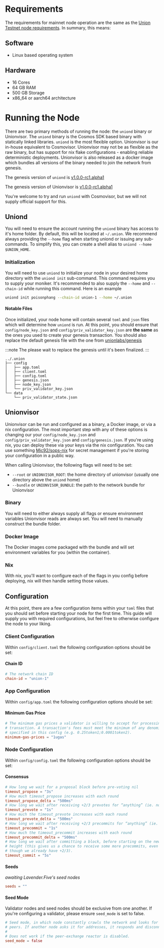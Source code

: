 # Requirements
The requirements for mainnet node operation are the same as the [Union Testnet node requirements](https://docs.union.build/infrastructure/node-operators/requirements/). In summary, this means:
## Software
- Linux based operating system
## Hardware
- 16 Cores
- 64 GB RAM
- 500 GB Storage
- x86_64 or aarch64 architecture

# Running the Node
There are two primary methods of running the node: the `uniond` binary or Unionvisor. The `uniond` binary is the Cosmos SDK based binary with statically linked libraries. `uniond` is the most flexible option. Unionvisor is our in-house equivalent to Cosmovisor. Unionvisor may not be as flexible as the raw binary, but has support for nix flake configurations - enabling reliable deterministic deployments. Unionvisor is also released as a docker image which bundles all versions of the binary needed to join the network from genesis.

The genesis version of `uniond` is [v1.0.0-rc1.alpha1](https://github.com/unionlabs/union/releases/tag/v1.0.0-rc1.alpha1)

The genesis version of Unionvisor is [v1.0.0-rc1.alpha1](https://github.com/unionlabs/union/releases/tag/v1.0.0-rc1.alpha1)

You're welcome to try and run `uniond` with Cosmovisor, but we will not supply official support for this.
## Uniond
You will need to ensure the account running the `uniond` binary has access to it's home folder. By default, this will be located at `~/.union`. We recommend always providing the `--home` flag when starting uniond or issuing any sub-commands. To simplify this, you can create a shell alias to `uniond --home $UNION_HOME`.

### Initialization

You will need to use `uniond` to initialize your node in your desired home directory with the `uniond init` sub-command. This command requires you to supply your moniker. It's recommended to also supply the `--home` and `--chain-id` while running this command. Here is an example

```sh
uniond init poisonphang --chain-id union-1 --home ~/.union
```

#### Notable Files
Once initialized, your node home will contain several `toml` and `json` files which will determine how `uniond` is run. At this point, you should ensure that `config/node_key.json` and `config/priv_validator_key.json` are **the same** as the ones you used to create your genesis transaction. You should also replace the default genesis file with the one from [unionlabs/genesis](https://github.com/unionlabs/genesis)

:::note
The please wait to replace the genesis until it's been finalized.
:::

```
../.union
├── config
│   ├── app.toml
│   ├── client.toml
│   ├── config.toml
│   ├── genesis.json
│   ├── node_key.json
│   └── priv_validator_key.json
└── data
    └── priv_validator_state.json
```

## Unionvisor
Unionvisor can be run and configured as a binary, a Docker image, or via a nix configuration. The most important step with any of these options is changing our your `config/node_key.json` and `config/priv_validator_key.json` and `config/genesis.json`. If you're using nix, you can deploy these via your keys via the nix configuration. You can use something [Mic92/sops-nix](https://github.com/Mic92/sops-nix) for secret management if you're storing your configuration in a public way.

When calling Unionvisor, the following flags will need to be set:
- `--root` or `UNIONVISOR_ROOT`: the home directory of unionvisor (usually one directory above the `uniond` home)
- `--bundle` or `UNIONVISOR_BUNDLE`: the path to the network bundle for Unionvisor 
### Binary
You will need to either always supply all flags or ensure environment variables Unionvisor reads are always set. You will need to manually construct the bundle folder.
### Docker Image
The Docker images come packaged with the bundle and will set environment variables for you (within the container).
### Nix
With nix, you'll want to configure each of the flags in you config before deploying, nix will then handle setting those values.

## Configuration
At this point, there are a few configuration items within your `toml` files that you should set before starting your node for the first time. This guide will supply you with required configurations, but feel free to otherwise configure the node to your liking.

### Client Configuration
Within `config/client.toml` the following configuration options should be set:

#### Chain ID
```toml
# The network chain ID
chain-id = "union-1"
```

### App Configuration
Within `config/app.toml` the following configuration options should be set:
#### Minimum Gas Price
```toml
# The minimum gas prices a validator is willing to accept for processing a
# transaction. A transaction's fees must meet the minimum of any denomination
# specified in this config (e.g. 0.25token1;0.0001token2).
minimum-gas-prices = "1ugas"
```

### Node Configuration
Within `config/config.toml` the following configuration options should be set:
#### Consensus
```toml
# How long we wait for a proposal block before pre-voting nil
timeout_propose = "3s"
# How much timeout_propose increases with each round
timeout_propose_delta = "500ms"
# How long we wait after receiving +2/3 prevotes for “anything” (ie. not a single block or nil)
timeout_prevote = "1s"
# How much the timeout_prevote increases with each round
timeout_prevote_delta = "500ms"
# How long we wait after receiving +2/3 precommits for “anything” (ie. not a single block or nil)
timeout_precommit = "1s"
# How much the timeout_precommit increases with each round
timeout_precommit_delta = "500ms"
# How long we wait after committing a block, before starting on the new
# height (this gives us a chance to receive some more precommits, even
# though we already have +2/3).
timeout_commit = "5s"
```
#### Seeds
*awaiting Lavender.Five's seed nodes*
```toml
seeds = ""
```
#### Seed Mode
Validator nodes and seed nodes should be exclusive from one another. If you're configuring a validator, please ensure `seed_mode` is set to false.
```toml
# Seed mode, in which node constantly crawls the network and looks for
# peers. If another node asks it for addresses, it responds and disconnects.
#
# Does not work if the peer-exchange reactor is disabled.
seed_mode = false
```
